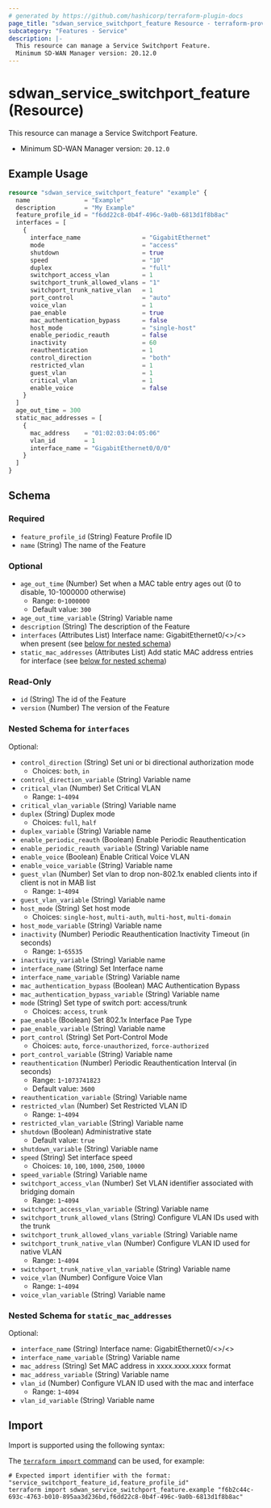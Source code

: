 ```yaml
---
# generated by https://github.com/hashicorp/terraform-plugin-docs
page_title: "sdwan_service_switchport_feature Resource - terraform-provider-sdwan"
subcategory: "Features - Service"
description: |-
  This resource can manage a Service Switchport Feature.
  Minimum SD-WAN Manager version: 20.12.0
---
```


# sdwan_service_switchport_feature (Resource)

This resource can manage a Service Switchport Feature.
  - Minimum SD-WAN Manager version: `20.12.0`

## Example Usage

```terraform
resource "sdwan_service_switchport_feature" "example" {
  name               = "Example"
  description        = "My Example"
  feature_profile_id = "f6dd22c8-0b4f-496c-9a0b-6813d1f8b8ac"
  interfaces = [
    {
      interface_name                 = "GigabitEthernet"
      mode                           = "access"
      shutdown                       = true
      speed                          = "10"
      duplex                         = "full"
      switchport_access_vlan         = 1
      switchport_trunk_allowed_vlans = "1"
      switchport_trunk_native_vlan   = 1
      port_control                   = "auto"
      voice_vlan                     = 1
      pae_enable                     = true
      mac_authentication_bypass      = false
      host_mode                      = "single-host"
      enable_periodic_reauth         = false
      inactivity                     = 60
      reauthentication               = 1
      control_direction              = "both"
      restricted_vlan                = 1
      guest_vlan                     = 1
      critical_vlan                  = 1
      enable_voice                   = false
    }
  ]
  age_out_time = 300
  static_mac_addresses = [
    {
      mac_address    = "01:02:03:04:05:06"
      vlan_id        = 1
      interface_name = "GigabitEthernet0/0/0"
    }
  ]
}
```

<!-- schema generated by tfplugindocs -->
## Schema

### Required

- `feature_profile_id` (String) Feature Profile ID
- `name` (String) The name of the Feature

### Optional

- `age_out_time` (Number) Set when a MAC table entry ages out (0 to disable, 10-1000000 otherwise)
  - Range: `0`-`1000000`
  - Default value: `300`
- `age_out_time_variable` (String) Variable name
- `description` (String) The description of the Feature
- `interfaces` (Attributes List) Interface name: GigabitEthernet0/<>/<> when present (see [below for nested schema](#nestedatt--interfaces))
- `static_mac_addresses` (Attributes List) Add static MAC address entries for interface (see [below for nested schema](#nestedatt--static_mac_addresses))

### Read-Only

- `id` (String) The id of the Feature
- `version` (Number) The version of the Feature

<a id="nestedatt--interfaces"></a>
### Nested Schema for `interfaces`

Optional:

- `control_direction` (String) Set uni or bi directional authorization mode
  - Choices: `both`, `in`
- `control_direction_variable` (String) Variable name
- `critical_vlan` (Number) Set Critical VLAN
  - Range: `1`-`4094`
- `critical_vlan_variable` (String) Variable name
- `duplex` (String) Duplex mode
  - Choices: `full`, `half`
- `duplex_variable` (String) Variable name
- `enable_periodic_reauth` (Boolean) Enable Periodic Reauthentication
- `enable_periodic_reauth_variable` (String) Variable name
- `enable_voice` (Boolean) Enable Critical Voice VLAN
- `enable_voice_variable` (String) Variable name
- `guest_vlan` (Number) Set vlan to drop non-802.1x enabled clients into if client is not in MAB list
  - Range: `1`-`4094`
- `guest_vlan_variable` (String) Variable name
- `host_mode` (String) Set host mode
  - Choices: `single-host`, `multi-auth`, `multi-host`, `multi-domain`
- `host_mode_variable` (String) Variable name
- `inactivity` (Number) Periodic Reauthentication Inactivity Timeout (in seconds)
  - Range: `1`-`65535`
- `inactivity_variable` (String) Variable name
- `interface_name` (String) Set Interface name
- `interface_name_variable` (String) Variable name
- `mac_authentication_bypass` (Boolean) MAC Authentication Bypass
- `mac_authentication_bypass_variable` (String) Variable name
- `mode` (String) Set type of switch port: access/trunk
  - Choices: `access`, `trunk`
- `pae_enable` (Boolean) Set 802.1x Interface Pae Type
- `pae_enable_variable` (String) Variable name
- `port_control` (String) Set Port-Control Mode
  - Choices: `auto`, `force-unauthorized`, `force-authorized`
- `port_control_variable` (String) Variable name
- `reauthentication` (Number) Periodic Reauthentication Interval (in seconds)
  - Range: `1`-`1073741823`
  - Default value: `3600`
- `reauthentication_variable` (String) Variable name
- `restricted_vlan` (Number) Set Restricted VLAN ID
  - Range: `1`-`4094`
- `restricted_vlan_variable` (String) Variable name
- `shutdown` (Boolean) Administrative state
  - Default value: `true`
- `shutdown_variable` (String) Variable name
- `speed` (String) Set interface speed
  - Choices: `10`, `100`, `1000`, `2500`, `10000`
- `speed_variable` (String) Variable name
- `switchport_access_vlan` (Number) Set VLAN identifier associated with bridging domain
  - Range: `1`-`4094`
- `switchport_access_vlan_variable` (String) Variable name
- `switchport_trunk_allowed_vlans` (String) Configure VLAN IDs used with the trunk
- `switchport_trunk_allowed_vlans_variable` (String) Variable name
- `switchport_trunk_native_vlan` (Number) Configure VLAN ID used for native VLAN
  - Range: `1`-`4094`
- `switchport_trunk_native_vlan_variable` (String) Variable name
- `voice_vlan` (Number) Configure Voice Vlan
  - Range: `1`-`4094`
- `voice_vlan_variable` (String) Variable name


<a id="nestedatt--static_mac_addresses"></a>
### Nested Schema for `static_mac_addresses`

Optional:

- `interface_name` (String) Interface name: GigabitEthernet0/<>/<>
- `interface_name_variable` (String) Variable name
- `mac_address` (String) Set MAC address in xxxx.xxxx.xxxx format
- `mac_address_variable` (String) Variable name
- `vlan_id` (Number) Configure VLAN ID used with the mac and interface
  - Range: `1`-`4094`
- `vlan_id_variable` (String) Variable name

## Import

Import is supported using the following syntax:

The [`terraform import` command](https://developer.hashicorp.com/terraform/cli/commands/import) can be used, for example:

```shell
# Expected import identifier with the format: "service_switchport_feature_id,feature_profile_id"
terraform import sdwan_service_switchport_feature.example "f6b2c44c-693c-4763-b010-895aa3d236bd,f6dd22c8-0b4f-496c-9a0b-6813d1f8b8ac"
```
